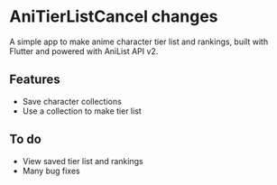 # AniTierListCancel changes

A simple app to make anime character tier list and rankings, built with Flutter and powered with AniList API v2.

## Features
- Save character collections 
- Use a collection to make tier list

## To do
- View saved tier list and rankings
- Many bug fixes
